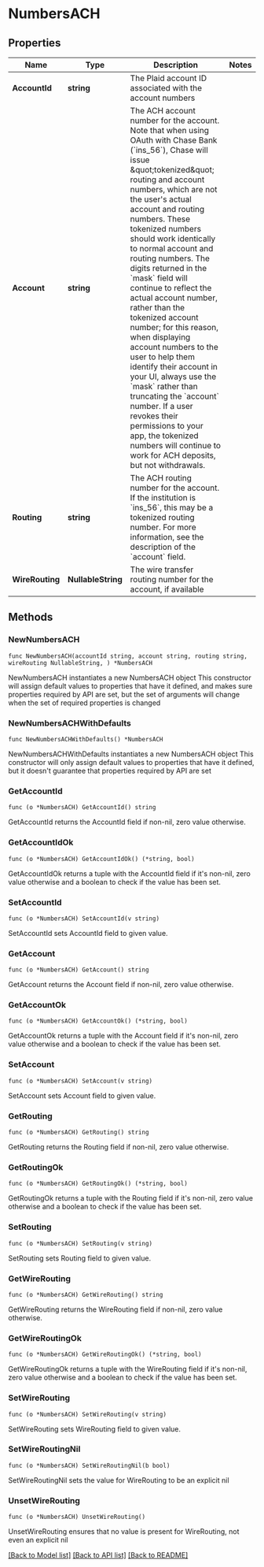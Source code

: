 # NumbersACH

## Properties

Name | Type | Description | Notes
------------ | ------------- | ------------- | -------------
**AccountId** | **string** | The Plaid account ID associated with the account numbers | 
**Account** | **string** | The ACH account number for the account.  Note that when using OAuth with Chase Bank (&#x60;ins_56&#x60;), Chase will issue \&quot;tokenized\&quot; routing and account numbers, which are not the user&#39;s actual account and routing numbers. These tokenized numbers should work identically to normal account and routing numbers. The digits returned in the &#x60;mask&#x60; field will continue to reflect the actual account number, rather than the tokenized account number; for this reason, when displaying account numbers to the user to help them identify their account in your UI, always use the &#x60;mask&#x60; rather than truncating the &#x60;account&#x60; number. If a user revokes their permissions to your app, the tokenized numbers will continue to work for ACH deposits, but not withdrawals. | 
**Routing** | **string** | The ACH routing number for the account. If the institution is &#x60;ins_56&#x60;, this may be a tokenized routing number. For more information, see the description of the &#x60;account&#x60; field. | 
**WireRouting** | **NullableString** | The wire transfer routing number for the account, if available | 

## Methods

### NewNumbersACH

`func NewNumbersACH(accountId string, account string, routing string, wireRouting NullableString, ) *NumbersACH`

NewNumbersACH instantiates a new NumbersACH object
This constructor will assign default values to properties that have it defined,
and makes sure properties required by API are set, but the set of arguments
will change when the set of required properties is changed

### NewNumbersACHWithDefaults

`func NewNumbersACHWithDefaults() *NumbersACH`

NewNumbersACHWithDefaults instantiates a new NumbersACH object
This constructor will only assign default values to properties that have it defined,
but it doesn't guarantee that properties required by API are set

### GetAccountId

`func (o *NumbersACH) GetAccountId() string`

GetAccountId returns the AccountId field if non-nil, zero value otherwise.

### GetAccountIdOk

`func (o *NumbersACH) GetAccountIdOk() (*string, bool)`

GetAccountIdOk returns a tuple with the AccountId field if it's non-nil, zero value otherwise
and a boolean to check if the value has been set.

### SetAccountId

`func (o *NumbersACH) SetAccountId(v string)`

SetAccountId sets AccountId field to given value.


### GetAccount

`func (o *NumbersACH) GetAccount() string`

GetAccount returns the Account field if non-nil, zero value otherwise.

### GetAccountOk

`func (o *NumbersACH) GetAccountOk() (*string, bool)`

GetAccountOk returns a tuple with the Account field if it's non-nil, zero value otherwise
and a boolean to check if the value has been set.

### SetAccount

`func (o *NumbersACH) SetAccount(v string)`

SetAccount sets Account field to given value.


### GetRouting

`func (o *NumbersACH) GetRouting() string`

GetRouting returns the Routing field if non-nil, zero value otherwise.

### GetRoutingOk

`func (o *NumbersACH) GetRoutingOk() (*string, bool)`

GetRoutingOk returns a tuple with the Routing field if it's non-nil, zero value otherwise
and a boolean to check if the value has been set.

### SetRouting

`func (o *NumbersACH) SetRouting(v string)`

SetRouting sets Routing field to given value.


### GetWireRouting

`func (o *NumbersACH) GetWireRouting() string`

GetWireRouting returns the WireRouting field if non-nil, zero value otherwise.

### GetWireRoutingOk

`func (o *NumbersACH) GetWireRoutingOk() (*string, bool)`

GetWireRoutingOk returns a tuple with the WireRouting field if it's non-nil, zero value otherwise
and a boolean to check if the value has been set.

### SetWireRouting

`func (o *NumbersACH) SetWireRouting(v string)`

SetWireRouting sets WireRouting field to given value.


### SetWireRoutingNil

`func (o *NumbersACH) SetWireRoutingNil(b bool)`

 SetWireRoutingNil sets the value for WireRouting to be an explicit nil

### UnsetWireRouting
`func (o *NumbersACH) UnsetWireRouting()`

UnsetWireRouting ensures that no value is present for WireRouting, not even an explicit nil

[[Back to Model list]](../README.md#documentation-for-models) [[Back to API list]](../README.md#documentation-for-api-endpoints) [[Back to README]](../README.md)


